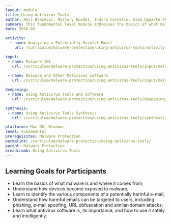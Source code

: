 ```yaml
---
layout: module
title: Using Antivirus Tools
author: Neil Blazevic, Mallory Knodel, Indira Cornelio, Alma Uguarte Perez
summary: This fundamental level module addresses the basics of what malware is, how user devices can become exposed to it, and how to mitigate the risks that malware poses through safe behaviors, basic practices, and informed use of antivirus software.
date: 2016-03

activity:
  - name: Analyzing a Potentially Harmful Email
    url: /curriculum/malware-protection/using-antivirus-tools/activity-discussion/analyzing-potentially-harmful-email/

input:
 - name: Malware 101
   url: /curriculum/malware-protection/using-antivirus-tools/input/malware-101/
   
 - name: Malware and Other Malicious software
   url: /curriculum/malware-protection/using-antivirus-tools/input/malware-and-other-malicious-software/

deepening:
 - name: Using Antivirus Tools and Software
   url: /curriculum/malware-protection/using-antivirus-tools/deepening/using-antivirus-tools/

synthesis:
 - name: Using Antivirus Tools Synthesis
   url: /curriculum/malware-protection/using-antivirus-tools/synthesis/synthesis-using-antivirus-tools/

platforms: Mac OS, Windows
level: Fundamental
prerequisites: Malware Protection
permalink: /curriculum/malware-protection/using-antivirus-tools/
parent: Malware Protection
breadcrumb: Using Antivirus Tools
---
```

## Learning Goals for Participants
  - Learn the basics of what malware is and where it comes from;
  - Understand how devices become exposed to malware;
  - Learn to identify the various components of a potentially harmful e-mail;
  - Understand how harmful emails can be targeted to users, including phishing, e-mail spoofing, URL obfuscation and similar-domain attacks;
  - Learn what antivirus software is, its importance, and how to use it safely and intelligently.
<br><br>
